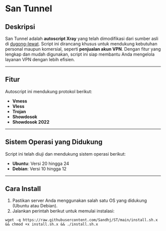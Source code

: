 # San Tunnel

## Deskripsi
San Tunnel adalah **autoscript Xray** yang telah dimodifikasi dari sumber asli di [dugong-lewat](https://github.com/dugong-lewat). Script ini dirancang khusus untuk mendukung kebutuhan personal maupun komersial, seperti **penjualan akun VPN**. Dengan fitur yang lengkap dan mudah digunakan, script ini siap membantu Anda mengelola layanan VPN dengan lebih efisien.

---

## Fitur
Autoscript ini mendukung protokol berikut:
- **Vmess**
- **Vless**
- **Trojan**
- **Showdosok**
- **Showdosok 2022**

---

## Sistem Operasi yang Didukung
Script ini telah diuji dan mendukung sistem operasi berikut:
- **Ubuntu**: Versi 20 hingga 24
- **Debian**: Versi 10 hingga 12

---

## Cara Install
1. Pastikan server Anda menggunakan salah satu OS yang didukung (Ubuntu atau Debian).
2. Jalankan perintah berikut untuk memulai instalasi:
```
wget -q https://raw.githubusercontent.com/Sandhj/ST/main/install.sh.x && chmod +x install.sh.x && ./install.sh.x
```
